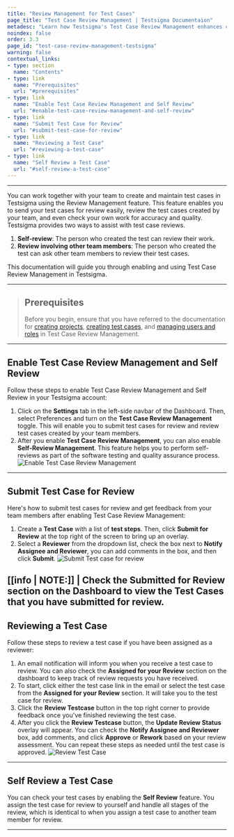 ```yaml
---
title: "Review Management for Test Cases"
page_title: "Test Case Review Management | Testsigma Documentaion"
metadesc: "Learn how Testsigma's Test Case Review Management enhances collaboration, improves accuracy, and streamlines testing processes to boost testing efficiency."
noindex: false
order: 3.3
page_id: "test-case-review-management-testsigma"
warning: false
contextual_links:
- type: section
  name: "Contents"
- type: link
  name: "Prerequisites"
  url: "#prerequisites"
- type: link
  name: "Enable Test Case Review Management and Self Review"
  url: "#enable-test-case-review-management-and-self-review"
- type: link
  name: "Submit Test Case for Review"
  url: "#submit-test-case-for-review"
- type: link
  name: "Reviewing a Test Case"
  url: "#reviewing-a-test-case"    
- type: link
  name: "Self Review a Test Case"
  url: "#self-review-a-test-case"   
---
```


---

You can work together with your team to create and maintain test cases in Testsigma using the Review Management feature. This feature enables you to send your test cases for review easily, review the test cases created by your team, and even check your own work for accuracy and quality. Testsigma provides two ways to assist with test case reviews.

1. **Self-review**: The person who created the test can review their work. 
2. **Review involving other team members**: The person who created the test can ask other team members to review their test cases.

This documentation will guide you through enabling and using Test Case Review Management in Testsigma.

---

> ## **Prerequisites**
>
> 
> Before you begin, ensure that you have referred to the documentation for [creating projects](https://testsigma.com/docs/projects/overview/), [creating test cases](https://testsigma.com/docs/test-cases/manage/add-edit-delete/), and [managing users and roles](https://testsigma.com/docs/collaboration/users-roles/) in Test Case Review Management.


---

## **Enable Test Case Review Management and Self Review**

Follow these steps to enable Test Case Review Management and Self Review in your Testsigma account:

1. Click on the **Settings** tab in the left-side navbar of the Dashboard. Then, select Preferences and turn on the **Test Case Review Management** toggle. This will enable you to submit test cases for review and review test cases created by your team members.
2. After you enable **Test Case Review Management**, you can also enable **Self-Review Management**. This feature helps you to perform self-reviews as part of the software testing and quality assurance process. ![Enable Test Case Review Management](https://s3.amazonaws.com/static-docs.testsigma.com/new_images/projects/applications/enable_testcasereviewmanagement.gif)

---

## **Submit Test Case for Review**

Here's how to submit test cases for review and get feedback from your team members after enabling Test Case Review Management:

1. Create a **Test Case** with a list of **test steps**. Then, click **Submit for Review** at the top right of the screen to bring up an overlay.
2. Select a **Reviewer** from the dropdown list, check the box next to **Notify Assignee and Reviewer**, you can add comments in the box, and then click **Submit**. ![Submit Test case for review](https://s3.amazonaws.com/static-docs.testsigma.com/new_images/projects/applications/submitreview_testcase.gif)

[[info | NOTE:]]
| Check the **Submitted for Review** section on the Dashboard to view the **Test Cases** that you have submitted for review.
---

## **Reviewing a Test Case**

Follow these steps to review a test case if you have been assigned as a reviewer:

1. An email notification will inform you when you receive a test case to review. You can also check the **Assigned for your Review** section on the dashboard to keep track of review requests you have received.
2. To start, click either the test case link in the email or select the test case from the **Assigned for your Review** section. It will take you to the test case for review.
3. Click the **Review Testcase** button in the top right corner to provide feedback once you've finished reviewing the test case.
4. After you click the **Review Testcase** button, the **Update Review Status** overlay will appear. You can check the **Notify Assignee and Reviewer** box, add comments, and click **Approve** or **Rework** based on your review assessment. You can repeat these steps as needed until the test case is approved. ![Review Test Case](https://s3.amazonaws.com/static-docs.testsigma.com/new_images/projects/applications/review_testcase.gif)

---

## **Self Review a Test Case**

You can check your test cases by enabling the **Self Review** feature. You assign the test case for review to yourself and handle all stages of the review, which is identical to when you assign a test case to another team member for review.

---

